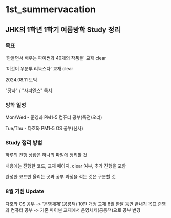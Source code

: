 # 1st_summervacation
## JHK의 1학년 1학기 여름방학 Study 정리
### 목표

'만들면서 배우는 파이썬과 40개의 작품들' 교재 clear

'이것이 우분투 리눅스다' 교재 clear

2024.08.11 토익

"장자" / "사피엔스" 독서


### 방학 일정

Mon/Wed - 준영과 PM1-5 컴퓨터 공부(죽전/오리)

Tue/Thu - 다호와 PM1-5 OS 공부(신사)


### Study 정리 방법

하루의 진행 상황은 하나의 파일에 정리할 것

내용에는 진행한 코드, 교재 페이지, clear 여부, 추가 진행을 포함

완성한 코드만 올리는 곳과 공부 과정을 적는 것은 구분할 것


### 8월 기점 Update

다호와 OS 공부 -> '운영체제'(공룡책) 10판 개정 교재 8월 한달 동안 끝내기 목표
준영과 컴퓨터 공부 -> 기존 파이썬 교재에서 운영체제(공룡책)으로 공부 변경
